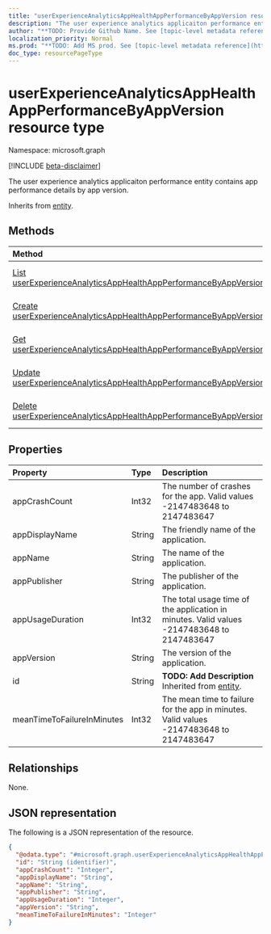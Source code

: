 ```yaml
---
title: "userExperienceAnalyticsAppHealthAppPerformanceByAppVersion resource type"
description: "The user experience analytics applicaiton performance entity contains app performance details by app version."
author: "**TODO: Provide Github Name. See [topic-level metadata reference](https://msgo.azurewebsites.net/add/document/guidelines/metadata.html#topic-level-metadata)**"
localization_priority: Normal
ms.prod: "**TODO: Add MS prod. See [topic-level metadata reference](https://msgo.azurewebsites.net/add/document/guidelines/metadata.html#topic-level-metadata)**"
doc_type: resourcePageType
---
```


# userExperienceAnalyticsAppHealthAppPerformanceByAppVersion resource type

Namespace: microsoft.graph

[!INCLUDE [beta-disclaimer](../../includes/beta-disclaimer.md)]

The user experience analytics applicaiton performance entity contains app performance details by app version.


Inherits from [entity](../resources/entity.md).

## Methods
|Method|Return type|Description|
|:---|:---|:---|
|[List userExperienceAnalyticsAppHealthAppPerformanceByAppVersions](../api/userexperienceanalyticsapphealthappperformancebyappversion-list.md)|[userExperienceAnalyticsAppHealthAppPerformanceByAppVersion](../resources/userexperienceanalyticsapphealthappperformancebyappversion.md) collection|Get a list of the [userExperienceAnalyticsAppHealthAppPerformanceByAppVersion](../resources/userexperienceanalyticsapphealthappperformancebyappversion.md) objects and their properties.|
|[Create userExperienceAnalyticsAppHealthAppPerformanceByAppVersion](../api/userexperienceanalyticsapphealthappperformancebyappversion-create.md)|[userExperienceAnalyticsAppHealthAppPerformanceByAppVersion](../resources/userexperienceanalyticsapphealthappperformancebyappversion.md)|Create a new [userExperienceAnalyticsAppHealthAppPerformanceByAppVersion](../resources/userexperienceanalyticsapphealthappperformancebyappversion.md) object.|
|[Get userExperienceAnalyticsAppHealthAppPerformanceByAppVersion](../api/userexperienceanalyticsapphealthappperformancebyappversion-get.md)|[userExperienceAnalyticsAppHealthAppPerformanceByAppVersion](../resources/userexperienceanalyticsapphealthappperformancebyappversion.md)|Read the properties and relationships of a [userExperienceAnalyticsAppHealthAppPerformanceByAppVersion](../resources/userexperienceanalyticsapphealthappperformancebyappversion.md) object.|
|[Update userExperienceAnalyticsAppHealthAppPerformanceByAppVersion](../api/userexperienceanalyticsapphealthappperformancebyappversion-update.md)|[userExperienceAnalyticsAppHealthAppPerformanceByAppVersion](../resources/userexperienceanalyticsapphealthappperformancebyappversion.md)|Update the properties of a [userExperienceAnalyticsAppHealthAppPerformanceByAppVersion](../resources/userexperienceanalyticsapphealthappperformancebyappversion.md) object.|
|[Delete userExperienceAnalyticsAppHealthAppPerformanceByAppVersion](../api/userexperienceanalyticsapphealthappperformancebyappversion-delete.md)|None|Deletes a [userExperienceAnalyticsAppHealthAppPerformanceByAppVersion](../resources/userexperienceanalyticsapphealthappperformancebyappversion.md) object.|

## Properties
|Property|Type|Description|
|:---|:---|:---|
|appCrashCount|Int32|The number of crashes for the app. Valid values -2147483648 to 2147483647|
|appDisplayName|String|The friendly name of the application.|
|appName|String|The name of the application.|
|appPublisher|String|The publisher of the application.|
|appUsageDuration|Int32|The total usage time of the application in minutes. Valid values -2147483648 to 2147483647|
|appVersion|String|The version of the application.|
|id|String|**TODO: Add Description** Inherited from [entity](../resources/entity.md).|
|meanTimeToFailureInMinutes|Int32|The mean time to failure for the app in minutes. Valid values -2147483648 to 2147483647|

## Relationships
None.

## JSON representation
The following is a JSON representation of the resource.
<!-- {
  "blockType": "resource",
  "keyProperty": "id",
  "@odata.type": "microsoft.graph.userExperienceAnalyticsAppHealthAppPerformanceByAppVersion",
  "baseType": "microsoft.graph.entity",
  "openType": false
}
-->
``` json
{
  "@odata.type": "#microsoft.graph.userExperienceAnalyticsAppHealthAppPerformanceByAppVersion",
  "id": "String (identifier)",
  "appCrashCount": "Integer",
  "appDisplayName": "String",
  "appName": "String",
  "appPublisher": "String",
  "appUsageDuration": "Integer",
  "appVersion": "String",
  "meanTimeToFailureInMinutes": "Integer"
}
```

